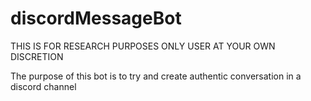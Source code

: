 # discordMessageBot
THIS IS FOR RESEARCH PURPOSES ONLY
USER AT YOUR OWN DISCRETION

The purpose of this bot is to try and create authentic conversation in a discord channel
